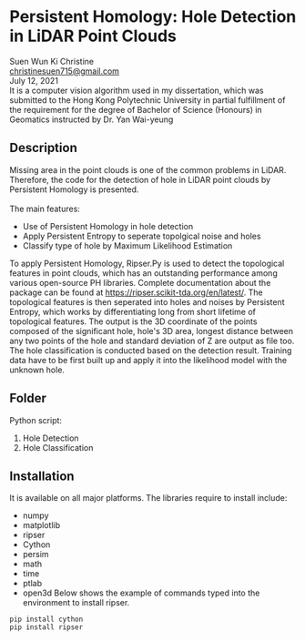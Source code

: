 # Persistent Homology: Hole Detection in LiDAR Point Clouds
Suen Wun Ki Christine <br>
christinesuen715@gmail.com <br>
July 12, 2021 <br>
It is a computer vision algorithm used in my dissertation, which was submitted to the Hong Kong Polytechnic University in partial fulfillment of the requirement for the degree of Bachelor of Science (Honours) in Geomatics instructed by Dr. Yan Wai-yeung
## Description
Missing area in the point clouds is one of the common problems in LiDAR. Therefore, the code for the detection of hole in LiDAR point clouds by Persistent Homology is presented.<br><br>
The main features: <br>
- Use of Persistent Homology in hole detection
- Apply Persistent Entropy to seperate topolgical noise and holes
- Classify type of hole by Maximum Likelihood Estimation

To apply Persistent Homology, Ripser.Py is used to detect the topological features in point clouds, which has an outstanding performance among various open-source PH libraries. Complete documentation about the package can be found at https://ripser.scikit-tda.org/en/latest/. The topological features is then seperated into holes and noises by Persistent Entropy, which works by  differentiating long from short lifetime of topological features. The output is the 3D coordinate of the points composed of the significant hole, hole's 3D area, longest distance between any two points of the hole and standard deviation of Z are output as file too. The hole classification is conducted based on the detection result. Training data have to be first built up and apply it into the likelihood model with the unknown hole. 
## Folder
Python script: 
1. Hole Detection
2. Hole Classification
## Installation
It is available on all major platforms. The libraries require to install include:
- numpy
- matplotlib
- ripser
- Cython
- persim
- math
- time
- ptlab
- open3d 
Below shows the example of commands typed into the environment to install ripser. 
```
pip install cython
pip install ripser
```
